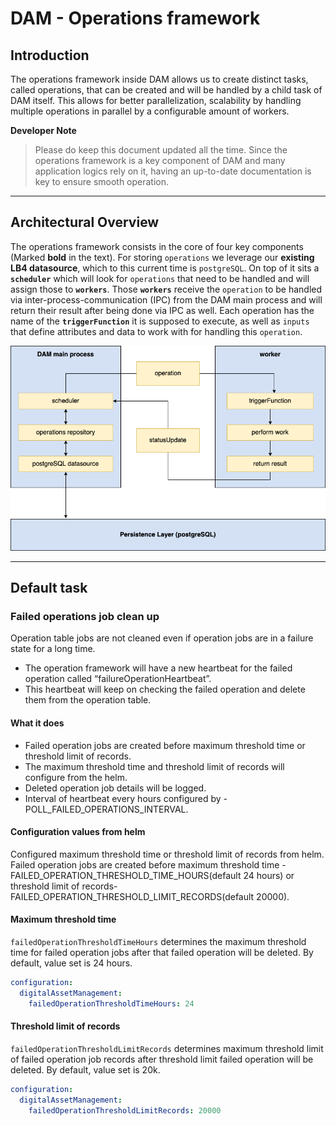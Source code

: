 # DAM - Operations framework

## Introduction

The operations framework inside DAM allows us to create distinct tasks, called operations, that can be created and will be handled by a child task of DAM itself.
This allows for better parallelization, scalability by handling multiple operations in parallel by a configurable amount of workers.


**Developer Note**

> Please do keep this document updated all the time. Since the operations framework is a key component of DAM and many application logics rely on it, having an up-to-date documentation is key to ensure smooth operation.

---
## Architectural Overview

The operations framework consists in the core of four key components (Marked **bold** in the text). For storing `operations` we leverage our **existing LB4 datasource**, which to this current time is `postgreSQL`. On top of it sits a **`scheduler`** which will look for `operations` that need to be handled and will assign those to **`workers`**. Those **`workers`** receive the `operation` to be handled via inter-process-communication (IPC) from the DAM main process and will return their result after being done via IPC as well. Each operation has the name of the **`triggerFunction`** it is supposed to execute, as well as `inputs` that define attributes and data to work with for handling this `operation`.

![Architectural Overview](.../../../../images/architectural_overview.png)

---

## Default task

### Failed operations job clean up

Operation table jobs are not cleaned even if operation jobs are in a failure state for a long time.

-   The operation framework will have a new heartbeat for the failed operation called “failureOperationHeartbeat”.
-   This heartbeat will keep on checking the failed operation and delete them from the operation table.

#### What it does

- Failed operation jobs are created before maximum threshold time or threshold limit of records.
- The maximum threshold time and threshold limit of records will configure from the helm.
- Deleted operation job details will be logged.
- Interval of heartbeat every hours configured by - POLL_FAILED_OPERATIONS_INTERVAL.

#### Configuration values from helm

Configured maximum threshold time or threshold limit of records from helm. Failed operation jobs are created before maximum threshold time - FAILED_OPERATION_THRESHOLD_TIME_HOURS(default 24 hours) or threshold limit of records- FAILED_OPERATION_THRESHOLD_LIMIT_RECORDS(default 20000).

#### Maximum threshold time

`failedOperationThresholdTimeHours` determines the maximum threshold time for failed operation jobs  after that failed operation will be deleted. By default, value set is 24 hours. 

```yaml
configuration:
  digitalAssetManagement:
    failedOperationThresholdTimeHours: 24
```

#### Threshold limit of records

`failedOperationThresholdLimitRecords` determines maximum threshold limit of failed operation job records after threshold limit failed operation will be deleted. By default, value set is 20k. 

```yaml
configuration:
  digitalAssetManagement:
    failedOperationThresholdLimitRecords: 20000
```